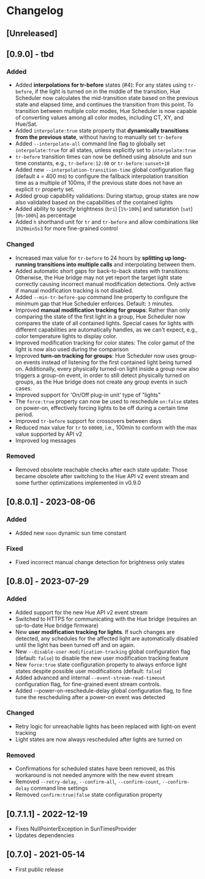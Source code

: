 # Changelog

## [Unreleased]

## [0.9.0] - tbd

### Added
- Added **interpolations for tr-before** states (#4): For any states using `tr-before`, if the light is turned on in the middle of the transition, Hue Scheduler now calculates the mid-transition state based on the previous state and elapsed time, and continues the transition from this point. To transition between multiple color modes, Hue Scheduler is now capable of converting values among all color modes, including CT, XY, and Hue/Sat.
- Added ``interpolate:true`` state property that **dynamically transitions from the previous state**, without having to manually set ``tr-before``
- Added ``--interpolate-all`` command line flag to globally set ``interpolate:true`` for all states, unless explicitly set to ``interpolate:true``
- ``tr-before`` transition times can now be defined using absolute and sun time constants, e.g., ``tr-before:12:00`` or ``tr-before:sunset+10``
- Added new `--interpolation-transition-time` global configuration flag (default `4` = 400 ms) to configure the fallback interpolation transition time as a multiple of 100ms, if the previous state does not have an explicit ``tr`` property set.
- Added group capability validations: During startup, group states are now also validated based on the capabilities of the contained lights
- Added ability to specify brightness (`bri`) [``1%``-``100%``] and saturation (`sat`) [``0%``-``100%``] as percentage 
- Added ``h`` shorthand unit for ``tr`` and ``tr-before`` and allow combinations like ``1h20min5s3`` for more fine-grained control

### Changed
- Increased max value for ``tr-before`` to 24 hours by **splitting up long-running transitions into multiple calls** and interpolating between them.
- Added automatic short gaps for back-to-back states with transitions: Otherwise, the Hue bridge may not yet report the target light state correctly causing incorrect manual modification detections. Only active if manual modification tracking is not disabled.
- Added ``--min-tr-before-gap`` command line property to configure the minimum gap that Hue Scheduler enforces. Default: ``3`` minutes.
- Improved **manual modification tracking for groups**: Rather than only comparing the state of the first light in a group, Hue Scheduler now compares the state of all contained lights. Special cases for lights with different capabilities are automatically handles, as we can't expect, e.g., color temperature lights to display color.
- Improved modification tracking for color states: The color gamut of the light is now also used during the comparison
- Improved **turn-on tracking for groups**: Hue Scheduler now uses group-on events instead of listening for the first contained light being turned on. Additionally, every physically turned-on light inside a group now also triggers a group-on event, in order to still detect physically turned on groups, as the Hue bridge does not create any group events in such cases.
- Improved support for 'On/Off plug-in unit' type of "lights"
- The ``force:true`` property can now be used to reschedule ``on:false`` states on power-on, effectively forcing lights to be off during a certain time period. 
- Improved ``tr-before`` support for crossovers between days
- Reduced max value for ``tr`` to ``60000``, i.e., 100min to conform with the max value supported by API v2
- Improved log messages

### Removed
- Removed obsolete reachable checks after each state update: Those became obsolete after switching to the Hue API v2 event stream and some further optimizations implemented in v0.9.0

## [0.8.0.1] - 2023-08-06

### Added
- Added new `noon` dynamic sun time constant

### Fixed
- Fixed incorrect manual change detection for brightness only states

## [0.8.0] - 2023-07-29

### Added
- Added support for the new Hue API v2 event stream
- Switched to HTTPS for communicating with the Hue bridge (requires an up-to-date Hue bridge firmware)
- New **user modification tracking for lights**. If such changes are detected, any schedules for the affected light are automatically disabled until the light has been turned off and on again.
- New `--disable-user-modification-tracking` global configuration flag (default: `false`) to disable the new user modification tracking feature
- New `force:true` state configuration property to always enforce light states despite possible user modifications (default: `false`)
- Added advanced and internal `--event-stream-read-timeout` configuration flag, for fine-grained event stream controls.
- Added --power-on-reschedule-delay global configuration flag, to fine tune the rescheduling after a power-on event was detected

### Changed
- Retry logic for unreachable lights has been replaced with light-on event tracking
- Light states are now always rescheduled after lights are turned on

### Removed
- Confirmations for scheduled states have been removed, as this workaround is not needed anymore with the new event stream
- Removed `--retry-delay`, `--confirm-all`, `--confirm-count`, `--confirm-delay` command line settings
- Removed `confirm:true|false` state configuration property
   
## [0.7.1.1] - 2022-12-19

- Fixes NullPointerException in SunTimesProvider
- Updates dependencies

## [0.7.0] - 2021-05-14

- First public release
